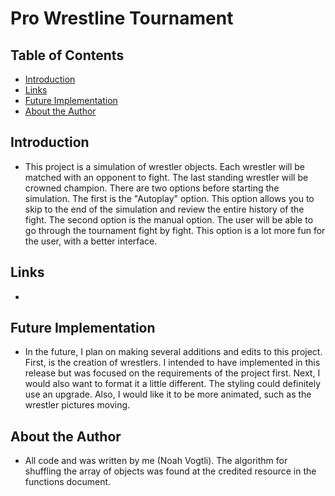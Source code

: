 # Pro Wrestline Tournament

## Table of Contents
- [Introduction](#introduction)
- [Links](#links)
- [Future Implementation](#future-implementation)
- [About the Author](#about-the-author)

## Introduction
- This project is a simulation of wrestler objects. Each wrestler will be matched with an opponent to fight. The last standing wrestler will be crowned champion. There are two options before starting the simulation. The first is the "Autoplay" option. This option allows you to skip to the end of the simulation and review the entire history of the fight. The second option is the manual option. The user will be able to go through the tournament fight by fight. This option is a lot more fun for the user, with a better interface.

## Links
- 

## Future Implementation
- In the future, I plan on making several additions and edits to this project. First, is the creation of wrestlers. I intended to have implemented in this release but was focused on the requirements of the project first. Next, I would also want to format it a little different. The styling could definitely use an upgrade. Also, I would like it to be more animated, such as the wrestler pictures moving.

## About the Author
- All code and was written by me (Noah Vogtli). The algorithm for shuffling the array of objects was found at the credited resource in the functions document.
